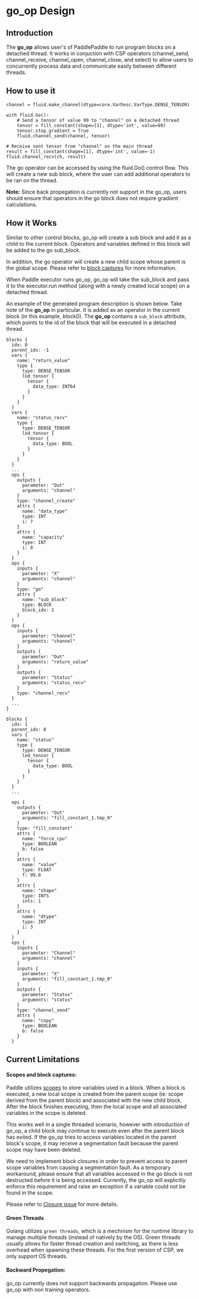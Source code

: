 # go_op Design

## Introduction

The **go_op** allows user's of PaddlePaddle to run program blocks on a detached
thread.  It works in conjuction with CSP operators (channel_send,
channel_receive, channel_open, channel_close, and select) to allow users to
concurrently process data and communicate easily between different threads.

## How to use it

```
channel = fluid.make_channel(dtype=core.VarDesc.VarType.DENSE_TENSOR)

with fluid.Go():
    # Send a tensor of value 99 to "channel" on a detached thread
    tensor = fill_constant(shape=[1], dtype='int', value=99)
    tensor.stop_gradient = True
    fluid.channel_send(channel, tensor)

# Receive sent tensor from "channel" on the main thread
result = fill_constant(shape=[1], dtype='int', value=-1)
fluid.channel_recv(ch, result)
```

The go operator can be accessed by using the fluid.Go() control flow.  This
will create a new sub block, where the user can add additional operators
to be ran on the thread.

**Note:** Since back propegation is currently not support in the go_op, users
should ensure that operators in the go block does not require gradient
calculations.

## How it Works

Similar to other control blocks, go_op will create a sub block and add it
as a child to the current block.  Operators and variables defined in this
block will be added to the go sub_block.

In addition, the go operator will create a new child scope whose parent is
the global scope.  Please refer to [block captures](#block-captures) for more
information.

When Paddle executor runs go_op, go_op will take the sub_block and pass it to
the executor.run method (along with a newly created local scope) on a detached
thread.

An example of the generated program description is shown below.  Take note of
the **go_op** in particular.  It is added as an operator in the current
block (in this example, block0).  The **go_op** contains a `sub_block`
attribute, which points to the id of the block that will be executed in a
detached thread.

```
blocks {
  idx: 0
  parent_idx: -1
  vars {
    name: "return_value"
    type {
      type: DENSE_TENSOR
      lod_tensor {
        tensor {
          data_type: INT64
        }
      }
    }
  }
  vars {
    name: "status_recv"
    type {
      type: DENSE_TENSOR
      lod_tensor {
        tensor {
          data_type: BOOL
        }
      }
    }
  }
  ...
  ops {
    outputs {
      parameter: "Out"
      arguments: "channel"
    }
    type: "channel_create"
    attrs {
      name: "data_type"
      type: INT
      i: 7
    }
    attrs {
      name: "capacity"
      type: INT
      i: 0
    }
  }
  ops {
    inputs {
      parameter: "X"
      arguments: "channel"
    }
    type: "go"
    attrs {
      name: "sub_block"
      type: BLOCK
      block_idx: 1
    }
  }
  ops {
    inputs {
      parameter: "Channel"
      arguments: "channel"
    }
    outputs {
      parameter: "Out"
      arguments: "return_value"
    }
    outputs {
      parameter: "Status"
      arguments: "status_recv"
    }
    type: "channel_recv"
  }
  ...
}

blocks {
  idx: 1
  parent_idx: 0
  vars {
    name: "status"
    type {
      type: DENSE_TENSOR
      lod_tensor {
        tensor {
          data_type: BOOL
        }
      }
    }
  }
  ...

  ops {
    outputs {
      parameter: "Out"
      arguments: "fill_constant_1.tmp_0"
    }
    type: "fill_constant"
    attrs {
      name: "force_cpu"
      type: BOOLEAN
      b: false
    }
    attrs {
      name: "value"
      type: FLOAT
      f: 99.0
    }
    attrs {
      name: "shape"
      type: INTS
      ints: 1
    }
    attrs {
      name: "dtype"
      type: INT
      i: 3
    }
  }
  ops {
    inputs {
      parameter: "Channel"
      arguments: "channel"
    }
    inputs {
      parameter: "X"
      arguments: "fill_constant_1.tmp_0"
    }
    outputs {
      parameter: "Status"
      arguments: "status"
    }
    type: "channel_send"
    attrs {
      name: "copy"
      type: BOOLEAN
      b: false
    }
  }
```

## Current Limitations

#### <a name="block-captures"></a>Scopes and block captures:

Paddle utilizes [scopes](./../concepts/scope.md) to store variables used in a
block.  When a block is executed, a new local scope is created from the parent
scope (ie: scope derived from the parent block) and associated with the new
child block.  After the block finishes executing, then the local scope and
all associated variables in the scope is deleted.

This works well in a single threaded scenario, however with introduction of
go_op, a child block may continue to execute even after the parent block has
exited.  If the go_op tries to access variables located in the parent block's
scope, it may receive a segmentation fault because the parent scope may have
been deleted.

We need to implement block closures in order to prevent access to parent
scope variables from causing a segmentation fault.  As a temporary workaround,
please ensure that all variables accessed in the go block is not destructed
before it is being accessed.  Currently, the go_op will explicitly enforce
this requirement and raise an exception if a variable could not be found in
the scope.

Please refer to [Closure issue](https://github.com/PaddlePaddle/Paddle/issues/8502)
for more details.

#### Green Threads

Golang utilizes `green threads`, which is a mechnism for the runtime library to
manage multiple threads (instead of natively by the OS).  Green threads usually
allows for faster thread creation and switching, as there is less overhead
when spawning these threads.  For the first version of CSP, we only support
OS threads.


#### Backward Propegation:

go_op currently does not support backwards propagation.  Please use go_op with
non training operators.
